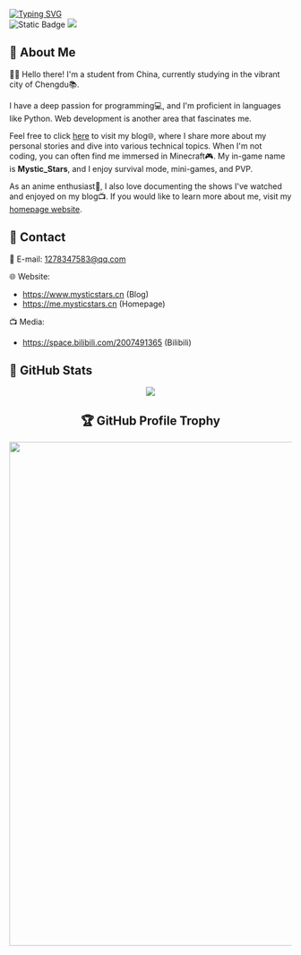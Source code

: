 [![Typing SVG](https://readme-typing-svg.demolab.com?font=Fira+Code&duration=1000&pause=1000&color=F7BE04&center=%E5%81%87&vCenter=%E5%81%87&multiline=true&repeat=%E7%9C%9F&random=%E5%81%87&width=435&height=80&lines=Hello+World;I+am+Mystic_Stars)](https://git.io/typing-svg)
<br>
![Static Badge](https://img.shields.io/badge/Mystic_Stars-GHS-yellow)
![](https://komarev.com/ghpvc/?username=Mystic-stars)


## 👋 About Me

🙋‍♂️ Hello there! I'm a student from China, currently studying in the vibrant city of Chengdu📚. 

I have a deep passion for programming💻, and I'm proficient in languages like Python. Web development is another area that fascinates me. 

Feel free to click [here](https://www.mysticstars.cn) to visit my blog🌐, where I share more about my personal stories and dive into various technical topics. When I'm not coding, you can often find me immersed in Minecraft🎮. My in-game name is **Mystic_Stars**, and I enjoy survival mode, mini-games, and PVP. 

As an anime enthusiast🌸, I also love documenting the shows I've watched and enjoyed on my blog📺. If you would like to learn more about me, visit my [homepage website](https://me.mysticstars.cn).

## 💬 Contact

📧 E-mail: 1278347583@qq.com

🌐 Website:

  - https://www.mysticstars.cn (Blog)
  - https://me.mysticstars.cn (Homepage)

📺 Media:

  - https://space.bilibili.com/2007491365 (Bilibili)

## 🔢 GitHub Stats

<div align="center">
  <a href="https://github.com/Mystic-stars"><img src="https://readme.chuishen.xyz/api?username=Mystic-stars&rank_icon=percentile&count_private=true" /></a><br>

## 🏆 GitHub Profile Trophy

<a href="https://github.com/Mystic-stars">
  <img width="900" src="https://github-profile-trophy.vercel.app/?username=Mystic-stars&column=10"/>
</a>
